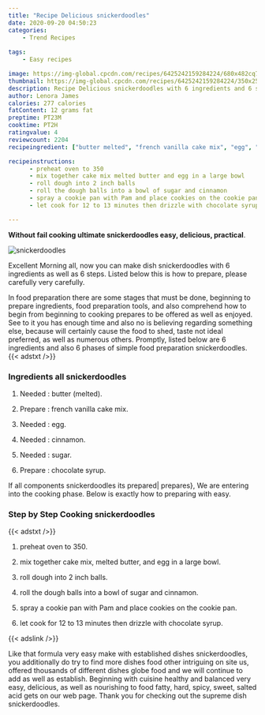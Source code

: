 ```yaml
---
title: "Recipe Delicious snickerdoodles"
date: 2020-09-20 04:50:23
categories:
    - Trend Recipes
    
tags:
    - Easy recipes

image: https://img-global.cpcdn.com/recipes/6425242159284224/680x482cq70/snickerdoodles-recipe-main-photo.jpg
thumbnail: https://img-global.cpcdn.com/recipes/6425242159284224/350x250cq70/snickerdoodles-recipe-main-photo.jpg
description: Recipe Delicious snickerdoodles with 6 ingredients and 6 stages of easy cooking.
author: Lenora James
calories: 277 calories
fatContent: 12 grams fat
preptime: PT23M
cooktime: PT2H
ratingvalue: 4
reviewcount: 2204
recipeingredient: ["butter melted", "french vanilla cake mix", "egg", "cinnamon", "sugar", "chocolate syrup"]

recipeinstructions: 
      - preheat oven to 350 
      - mix together cake mix melted butter and egg in a large bowl 
      - roll dough into 2 inch balls 
      - roll the dough balls into a bowl of sugar and cinnamon 
      - spray a cookie pan with Pam and place cookies on the cookie pan 
      - let cook for 12 to 13 minutes then drizzle with chocolate syrup

---
```




**Without fail cooking ultimate snickerdoodles easy, delicious, practical**. 


![snickerdoodles](https://img-global.cpcdn.com/recipes/6425242159284224/680x482cq70/snickerdoodles-recipe-main-photo.jpg "snickerdoodles")




Excellent Morning all, now you can make dish snickerdoodles with 6 ingredients as well as 6 steps. Listed below this is how to prepare, please carefully very carefully.

In food preparation there are some stages that must be done, beginning to prepare ingredients, food preparation tools, and also comprehend how to begin from beginning to cooking prepares to be offered as well as enjoyed. See to it you has enough time and also no is believing regarding something else, because will certainly cause the food to shed, taste not ideal preferred, as well as numerous others. Promptly, listed below are 6 ingredients and also 6 phases of simple food preparation snickerdoodles.
{{< adstxt />}}

### Ingredients all snickerdoodles


1. Needed  : butter (melted).

1. Prepare  : french vanilla cake mix.

1. Needed  : egg.

1. Needed  : cinnamon.

1. Needed  : sugar.

1. Prepare  : chocolate syrup.



If all components snickerdoodles its prepared| prepares}, We are entering into the cooking phase. Below is exactly how to preparing with easy.

### Step by Step Cooking snickerdoodles

{{< adstxt />}}


1. preheat oven to 350.



1. mix together cake mix, melted butter, and egg in a large bowl.



1. roll dough into 2 inch balls.



1. roll the dough balls into a bowl of sugar and cinnamon.



1. spray a cookie pan with Pam and place cookies on the cookie pan.



1. let cook for 12 to 13 minutes then drizzle with chocolate syrup.





{{< adslink />}}

Like that formula very easy make with established dishes snickerdoodles, you additionally do try to find more dishes food other intriguing on site us, offered thousands of different dishes globe food and we will continue to add as well as establish. Beginning with cuisine healthy and balanced very easy, delicious, as well as nourishing to food fatty, hard, spicy, sweet, salted acid gets on our web page. Thank you for checking out the supreme dish snickerdoodles.
